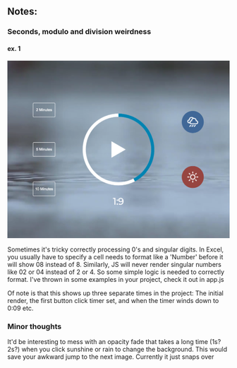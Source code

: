 ## Notes:

### Seconds, modulo and division weirdness

#### ex. 1
![image](https://github.com/ZCroninDev/meditation/blob/main/meditation-app-master/img/img1.png)

Sometimes it's tricky correctly processing 0's and singular digits. In Excel, you usually have to specify a cell needs to format like a 'Number' before it will show 08 instead of 8.
Similarly, JS will never render singular numbers like 02 or 04 instead of 2 or 4. So some simple logic is needed to correctly format. I've thrown in some examples in your project, check it out in app.js

Of note is that this shows up three separate times in the project: The initial render, the first button click timer set, and when the timer winds down to 0:09 etc.

### Minor thoughts

It'd be interesting to mess with an opacity fade that takes a long time (1s? 2s?) when you click sunshine or rain to change the background. This would save your awkward jump to the 
next image. Currently it just snaps over
